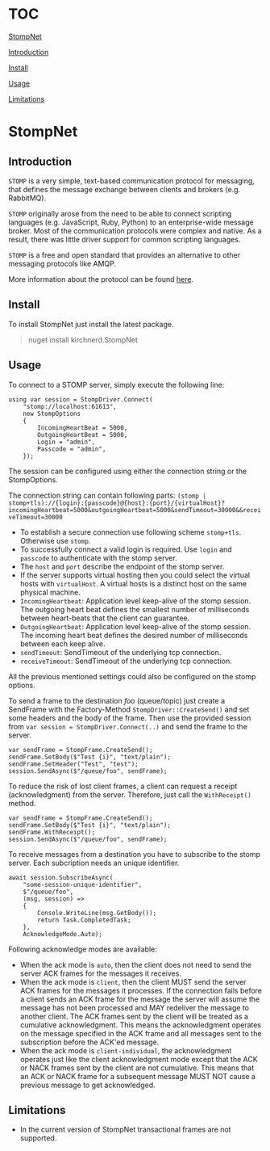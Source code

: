 # TOC

[StompNet](#STOMP)

[Introduction](#introduction)

[Install](#install)

[Usage](#usage)

[Limitations](#limitations)


# StompNet
## Introduction
``STOMP`` is a very simple, text-based communication protocol for messaging, 
that defines the message exchange between clients and brokers (e.g. RabbitMQ).

``STOMP`` originally arose from the need to be able to connect scripting languages (e.g. JavaScript, Ruby, Python) to an enterprise-wide message broker. Most of the communication protocols were complex and native. As a result, there was little driver support for common scripting languages.

``STOMP`` is a free and open standard that provides an alternative to other
messaging protocols like AMQP.

More information about the protocol can be found [here](https://stomp.github.io/).

## Install
To install StompNet just install the latest package.
> nuget install kirchnerd.StompNet

## Usage
To connect to a STOMP server, simply execute the following line:
```
using var session = StompDriver.Connect(
    "stomp://localhost:61613",
    new StompOptions
    {
        IncomingHeartBeat = 5000,
        OutgoingHeartBeat = 5000,
        Login = "admin",
        Passcode = "admin",
    });
```

The session can be configured using either the connection string or the StompOptions.

The connection string can contain following parts:
``(stomp | stomp+tls)://{login}:{passcode}@{host}:{port}/{virtualHost}?incomingHeartbeat=5000&outgoingHeartbeat=5000&sendTimeout=30000&&receiveTimeout=30000``

- To establish a secure connection use following scheme ``stomp+tls``. Otherwise use ``stomp``.
- To successfully connect a valid login is required. Use ``login`` and ``passcode`` to authenticate with the stomp server.
- The ``host`` and ``port`` describe the endpoint of the stomp server.
- If the server supports virtual hosting then you could select the virtual hosts with ``virtualHost``. A virtual hosts is a distinct host on the same physical machine.
- ``IncomingHeartbeat``: Application level keep-alive of the stomp session. The outgoing heart beat defines the smallest number of milliseconds between heart-beats that the client can guarantee.
- ``OutgoingHeartbeat``: Application level keep-alive of the stomp session. The incoming heart beat defines the desired number of milliseconds between each keep alive.
- ``sendTimeout``: SendTimeout of the underlying tcp connection.
- ``receiveTimeout``: SendTimeout of the underlying tcp connection.

All the previous mentioned settings could also be configured on the stomp options.

To send a frame to the destination *foo* (queue/topic) just create a SendFrame with the Factory-Method ``StompDriver::CreateSend()`` and set some headers and the body of the frame. Then use the provided session from ``var session = StompDriver.Connect(..)`` and send the frame to the server.
```
var sendFrame = StompFrame.CreateSend();
sendFrame.SetBody($"Test {i}", "text/plain");
sendFrame.SetHeader("Test", "test");
session.SendAsync($"/queue/foo", sendFrame);
```

To reduce the risk of lost client frames, a client can request a receipt (acknowledgment) from the server. Therefore, just call the ``WithReceipt()`` method.

```
var sendFrame = StompFrame.CreateSend();
sendFrame.SetBody($"Test {i}", "text/plain");
sendFrame.WithReceipt();
session.SendAsync($"/queue/foo", sendFrame);
```

To receive messages from a destination you have to subscribe to the stomp server. Each subcription needs an unique identifier. 

```
await session.SubscribeAsync(
    "some-session-unique-identifier",
    $"/queue/foo",
    (msg, session) =>
    {
        Console.WriteLine(msg.GetBody());
        return Task.CompletedTask;
    },
    AcknowledgeMode.Auto);
```

Following acknowledge modes are available:
- When the ack mode is ``auto``, then the client does not need to send the server ACK frames for the messages it receives. 
- When the ack mode is ``client``, then the client MUST send the server ACK frames for the messages it processes. If the connection fails before a client sends an ACK frame for the message the server will assume the message has not been processed and MAY redeliver the message to another client. The ACK frames sent by the client will be treated as a cumulative acknowledgment. This means the acknowledgment operates on the message specified in the ACK frame and all messages sent to the subscription before the ACK'ed message.
- When the ack mode is ``client-individual``, the acknowledgment operates just like the client acknowledgment mode except that the ACK or NACK frames sent by the client are not cumulative. This means that an ACK or NACK frame for a subsequent message MUST NOT cause a previous message to get acknowledged.

## Limitations
- In the current version of StompNet transactional frames are not supported.